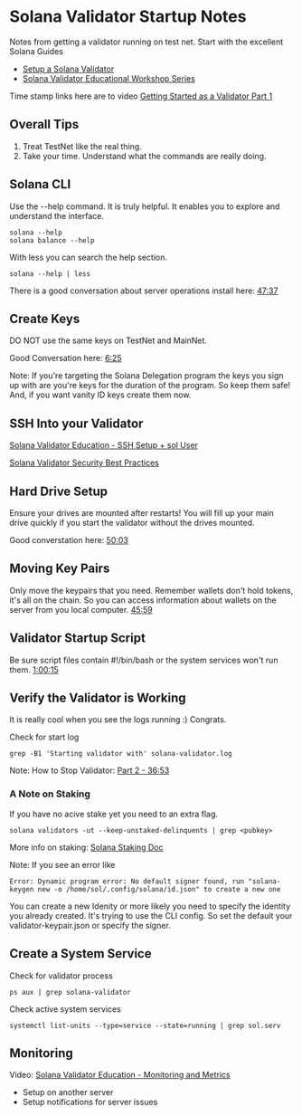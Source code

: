 # Solana Validator Startup Notes

Notes from getting a validator running on test net. Start with the excellent Solana Guides 
- [Setup a Solana Validator
](https://docs.solanalabs.com/operations/setup-a-validator)
- [Solana Validator Educational Workshop Series](https://www.youtube.com/playlist?list=PLilwLeBwGuK6jKrmn7KOkxRxS9tvbRa5p)

Time stamp links here are to video [Getting Started as a Validator Part 1](https://youtu.be/b0-vMyoojuo?si=ZqyjOej1lpmk4nhN)

## Overall Tips
1. Treat TestNet like the real thing.
2. Take your time. Understand what the commands are really doing.

## Solana CLI
Use the --help command. It is truly helpful. It enables you to explore and understand the interface.
```
solana --help
solana balance --help
```
With less you can search the help section.
```
solana --help | less
```
There is a good conversation about server operations install here: [47:37](https://youtu.be/b0-vMyoojuo?si=q6yjKH3_nfp8qDyr&t=2857)


## Create Keys
DO NOT use the same keys on TestNet and MainNet.

Good Conversation here: [6:25](https://youtu.be/b0-vMyoojuo?si=ZqyjOej1lpmk4nhN&t=385)

Note: If you're targeting the Solana Delegation program the keys you sign up with are you're keys for the duration of the program. So keep them safe! And, if you want vanity ID keys create them now.

## SSH Into your Validator
[Solana Validator Education - SSH Setup + sol User](https://youtu.be/nYoZOkpiMmk?si=iXHF-rKAbI4nWcVP)

[Solana Validator Security Best Practices](https://docs.solanalabs.com/operations/best-practices/security#do-not-store-your-withdrawer-key-on-your-validator)

## Hard Drive Setup
Ensure your drives are mounted after restarts! You will fill up your main drive quickly if you start the validator without the drives mounted.

Good converstation here: [50:03](https://youtu.be/b0-vMyoojuo?si=qT7xLJmYDo5CKp-U&t=3003)

## Moving Key Pairs
Only move the keypairs that you need. Remember wallets don't hold tokens, it's all on the chain. So you can access information about wallets on the server from you local computer.
[45:59](https://youtu.be/b0-vMyoojuo?si=POfMEJFK4fzFTE2P&t=2759)

## Validator Startup Script
Be sure script files contain #!/bin/bash or the system services won't run them. [1:00:15](https://youtu.be/b0-vMyoojuo?si=pD95W32jhPG-cumI&t=3615)

## Verify the Validator is Working
It is really cool when you see the logs running :) Congrats.

Check for start log
```
grep -B1 'Starting validator with' solana-validator.log 
```
Note: How to Stop Validator: [Part 2 - 36:53](https://youtu.be/nY2SFjaDXHw?si=_MFZD04w7xPQ9JWz&t=2160)
### A Note on Staking

If you have no acive stake yet you need to an extra flag.
```
solana validators -ut --keep-unstaked-delinquents | grep <pubkey>
```
More info on staking: [Solana Staking Doc](https://docs.solanalabs.com/operations/guides/validator-stake)

Note: If you see an error like 
```
Error: Dynamic program error: No default signer found, run "solana-keygen new -o /home/sol/.config/solana/id.json" to create a new one
```
You can create a new Idenity or more likely you need to specify the identity you already created. It's trying to use the CLI config. So set the default your validator-keypair.json or specify the signer.


## Create a System Service
Check for validator process
```
ps aux | grep solana-validator
```
Check active system services
```
systemctl list-units --type=service --state=running | grep sol.serv
```


## Monitoring
Video: [Solana Validator Education - Monitoring and Metrics](https://youtu.be/lLxC0BXC08k?si=FGyJhG7HRqx8PuDs)
- Setup on another server
- Setup notifications for server issues


